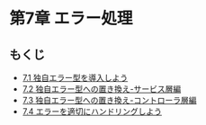 # 第7章 エラー処理

## もくじ
- [7.1 独自エラー型を導入しよう](./section1/README.md)
- [7.2 独自エラー型への置き換え-サービス層編](./section2/README.md)
- [7.3 独自エラー型への置き換え-コントローラ層編](./section3/README.md)
- [7.4 エラーを適切にハンドリングしよう](./section4/README.md)